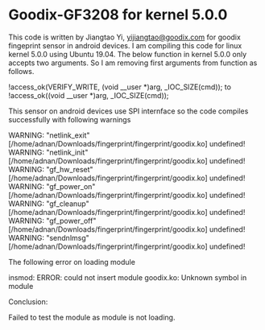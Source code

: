 # Goodix-GF3208 for kernel 5.0.0

This code is written by Jiangtao Yi, <yijiangtao@goodix.com> for goodix fingeprint sensor in android devices.
I am compiling this code for linux kernel 5.0.0 using Ubuntu 19.04.
The below function in kernel 5.0.0 only accepts two arguments. 
So I am removing first arguments from function as follows.

!access_ok(VERIFY_WRITE, (void __user *)arg, _IOC_SIZE(cmd)); to
!access_ok((void __user *)arg, _IOC_SIZE(cmd));

This sensor on android devices use SPI internface so the code compiles successfully with following warnings

WARNING: "netlink_exit" [/home/adnan/Downloads/fingerprint/fingerprint/goodix.ko] undefined!
WARNING: "netlink_init" [/home/adnan/Downloads/fingerprint/fingerprint/goodix.ko] undefined!
WARNING: "gf_hw_reset" [/home/adnan/Downloads/fingerprint/fingerprint/goodix.ko] undefined!
WARNING: "gf_power_on" [/home/adnan/Downloads/fingerprint/fingerprint/goodix.ko] undefined!
WARNING: "gf_cleanup" [/home/adnan/Downloads/fingerprint/fingerprint/goodix.ko] undefined!
WARNING: "gf_power_off" [/home/adnan/Downloads/fingerprint/fingerprint/goodix.ko] undefined!
WARNING: "sendnlmsg" [/home/adnan/Downloads/fingerprint/fingerprint/goodix.ko] undefined!

The following error on loading module

insmod: ERROR: could not insert module goodix.ko: Unknown symbol in module

Conclusion:

Failed to test the module as module is not loading.


